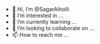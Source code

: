 - 👋 Hi, I’m @SagarAiholli
- 👀 I’m interested in ...
- 🌱 I’m currently learning ...
- 💞️ I’m looking to collaborate on ...
- 📫 How to reach me ...

<!---
SagarAiholli/SagarAiholli is a ✨ special ✨ repository because its `README.md` (this file) appears on your GitHub profile.
You can click the Preview link to take a look at your changes.
--->
